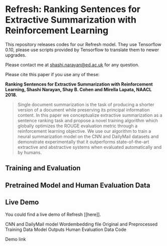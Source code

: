 # Refresh: Ranking Sentences for Extractive Summarization with Reinforcement Learning

This repository releases codes for our Refresh model. They use Tensorflow 0.10, please use scripts provided by Tensorflow to translate them to newer upgrades. 

Please contact me at shashi.narayan@ed.ac.uk for any question.

Please cite this paper if you use any of these:

**Ranking Sentences for Extractive Summarization with Reinforcement Learning, Shashi Narayan, Shay B. Cohen and Mirella Lapata, NAACL 2018.**

> Single document summarization is the task of producing a shorter version of a document while preserving its principal information content. In this paper we conceptualize extractive summarization as a sentence ranking task and propose a novel training algorithm which globally optimizes the ROUGE evaluation metric through a reinforcement learning objective. We use our algorithm to train a neural summarization model on the CNN and DailyMail datasets and demonstrate experimentally that it outperforms state-of-the-art extractive and abstractive systems when evaluated automatically and by humans.

## Training and Evaluation 



## Pretrained Model and Human Evaluation Data


## Live Demo

You could find a live demo of Refresh [[here]].




CNN and DailyMail model
Wordembedding file
Original and Preprocessed Training Data
Model Outputs
Human Evaluation Data
Code

Demo link


